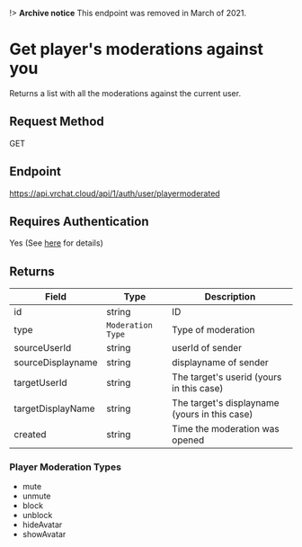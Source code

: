 !> **Archive notice** This endpoint was removed in March of 2021.

# Get player's moderations against you

Returns a list with all the moderations against the current user.

## Request Method
GET

## Endpoint
https://api.vrchat.cloud/api/1/auth/user/playermoderated


## Requires Authentication
Yes (See [here](/GettingStarted/QuickStart?id=authorization) for details)

## Returns

Field | Type | Description
------|------|------------
id | string | ID
type | `Moderation Type` | Type of moderation
sourceUserId | string | userId of sender
sourceDisplayname | string | displayname of sender
targetUserId | string | The target's userid (yours in this case)
targetDisplayName | string | The target's displayname (yours in this case)
created | string | Time the moderation was opened

### Player Moderation Types

  - mute
  - unmute
  - block
  - unblock
  - hideAvatar
  - showAvatar
